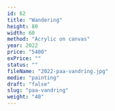 ```yaml
---
id: 62
title: "Wandering"
height: 80
width: 60
method: "Acrylic on canvas"
year: 2022
price: "5400"
exPrice: ""
status: ""
fileName: "2022-paa-vandring.jpg"
medie: "painting"
draft: "false"
slug: "paa-vandring"
weight: "40"
---
```

